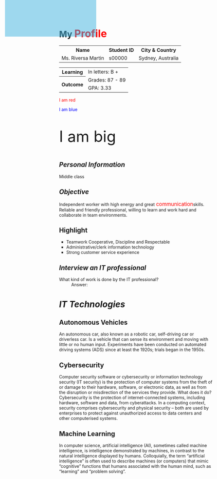 <!DOCTYPE html>
<html>
<head>
<style>
span.note {
  font-size: 120%;
  color: red;
}
</style> 
</head>
<body>
<h1>My <span class="note">Profile</span></h1>
<table id="t01">
  <tr>
    <th>Name</th>
    <th>Student ID</th> 
    <th>City & Country</th>
  </tr>
  <tr>
    <td>Ms. Riversa Martin</td>
    <td>s00000</td>
    <td>Sydney, Australia</td>  
</tr>
</table>
<table style="width:100%">
  <tr>
    <th>Learning</th>
    <td>In letters: B +</td>
  </tr>
  <tr>
    <th rowspan="2">Outcome</th>
    <td>Grades: 87 - 89</td>
  </tr>
  <tr>
    <td>GPA: 3.33</td>
  </tr>
</table>
<div style="opacity:0.5;position:absolute;left:50px;top:-30px;width:300px;height:150px;background-color:#40B3DF"></div>
<p style="color:red;">I am red</p>
<p style="color:blue;">I am blue</p>
<p style="font-size:50px;">I am big</p>
<h2><i>Personal Information</i></h2>
  <p>Middle class</p>
<h2><i>Objective</i></h2>
  <p>Independent worker with high energy and great<span class="note"> communication</span>skills. Reliable and friendly professional, willing to learn and work hard and collaborate in team environments.</p>
<h2>Highlight</h2>
<ul id style="list-style-type:square;">
  <li>Teamwork Cooperative, Discipline and Respectable</li>
  <li>Administrative/clerk information technology</li>
  <li>Strong customer service experience</li>
</ul>
<h2><i>Interview an IT professional</i></h2>
<dl>
  <dt>What kind of work is done by the IT professional?</dt>
  <dd>Answer:</dd>
</dl>  
<!-- A unique element -->
<h1 id="myHeader"><i>IT Technologies</i></h1>

<!-- Multiple similar elements -->
<h2 class="city">Autonomous Vehicles</h2>
<p>An autonomous car, also known as a robotic car, self-driving car or driverless car. Is a vehicle that can sense its environment and moving with little or no human input. Experiments have been conducted on automated driving systems (ADS) since at least the 1920s; trials began in the 1950s.</p> 

<h2 class="city">Cybersecurity</h2>
<p>Computer security software or cybersecurity or information technology security (IT security) is the protection of computer systems from the theft of or damage to their hardware, software, or electronic data, as well as from the disruption or misdirection of the services they provide. What does it do? Cybersecurity is the protection of internet-connected systems, including hardware, software and data, from cyberattacks. In a computing context, security comprises cybersecurity and physical security – both are used by enterprises to protect against unauthorized access to data centers and other computerised systems.</p>

<h2 class="city">Machine Learning</h2>
<p>In computer science, artificial intelligence (AI), sometimes called machine intelligence, is intelligence demonstrated by machines, in contrast to the natural intelligence displayed by humans. Colloquially, the term “artificial intelligence” is often used to describe machines (or computers) that mimic “cognitive” functions that humans associated with the human mind, such as “learning” and “problem solving”.</p>
  
</body> 
</html>
